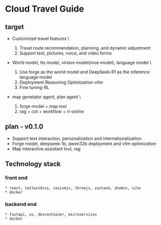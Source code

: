 # Cloud Travel Guide

## target

* Customized travel features \
    1. Travel route recommendation, planning, and dynamic adjustment
    2. Support text, pictures, voice, and video forms

* World model, tts model, virsion model(moe model), language model \
    1. Use forge as the world model and DeepSeek-R1 as the inference language model
    2. Deployment Reasoning Optimization-vllm
    3. Fine tuning-RL

* map genetator agent, plan agent \
    1. forge model + map tool
    2. rag + cot + workflow + rl-online

## plan - v0.1.0

* Support text interaction, personalization and internationalization.
* Forge model, deepseek-1b, qwen32b deployment and vllm optimization
* Map interactive assistant tool, rag


##  Technology stack

### front end
    * react, tailwindcss, cesiumjs, threejs, zustand, shadcn, vite
    * docker

### backend end
    * fastapi, uv, devcontainer, microservices
    * docker
